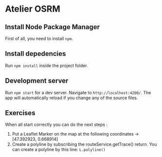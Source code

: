 # Atelier OSRM

## Install Node Package Manager

First of all, you need to install `npm`.

## Install depedencies

Run `npm install` inside the project folder. 

## Development server

Run `npm start` for a dev server. Navigate to `http://localhost:4200/`. The app will automatically reload if you change any of the source files.

## Exercises
When all start correctly you can do the next steps : 
1. Put a Leaflet Marker on the map at the following coordinates -> [47.392923, 0.668914]
2. Create a polyline by subscribing the routeService.getTrace() return. You can create a polyline by this line: `L.polyline()`

 
